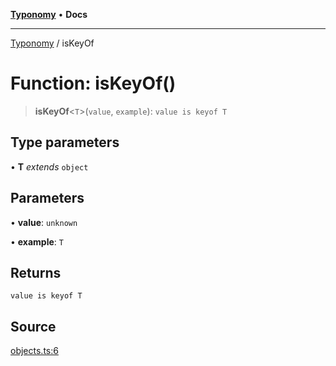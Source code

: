 [**Typonomy**](../README.md) • **Docs**

***

[Typonomy](../globals.md) / isKeyOf

# Function: isKeyOf()

> **isKeyOf**\<`T`\>(`value`, `example`): `value is keyof T`

## Type parameters

• **T** *extends* `object`

## Parameters

• **value**: `unknown`

• **example**: `T`

## Returns

`value is keyof T`

## Source

[objects.ts:6](https://github.com/softcraft-development/typonomy/blob/5469316e6ff7a55df7069c91f81292468fab4b62/src/objects.ts#L6)
